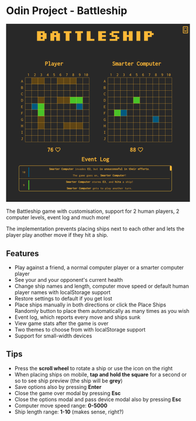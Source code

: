 # Odin Project - Battleship

![Gameplay](.//src/assets/gameplay.png 'Gameplay')

The Battleship game with customisation, support for 2 human players, 2 computer levels, event log and much more!

The implementation prevents placing ships next to each other and lets the player play another move if they hit a ship.

## Features

- Play against a friend, a normal computer player or a smarter computer player
- See your and your opponent's current health
- Change ship names and length, computer move speed or default human player names with localStorage support
- Restore settings to default if you get lost
- Place ships manually in both directions or click the Place Ships Randomly button to place them automatically as many times as you wish
- Event log, which reports every move and ships sunk
- View game stats after the game is over
- Two themes to choose from with localStorage support
- Support for small-width devices

## Tips

- Press the **scroll wheel** to rotate a ship or use the icon on the right
- When placing ships on mobile, **tap and hold the square** for a second or so to see ship preview (the ship will be **grey**)
- Save options also by pressing **Enter**
- Close the game over modal by pressing **Esc**
- Close the options modal and pass device modal also by pressing **Esc**
- Computer move speed range: **0-5000**
- Ship length range: **1-10** (makes sense, right?)
